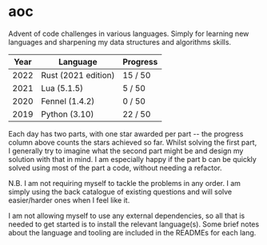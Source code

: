 # aoc

Advent of code challenges in various languages. Simply for learning new languages and sharpening my data structures and algorithms skills.

| Year | Language            | Progress |
| ---- | ------------------- | -------- |
| 2022 | Rust (2021 edition) | 15 / 50  |
| 2021 | Lua (5.1.5)         | 5 / 50   |
| 2020 | Fennel (1.4.2)      | 0 / 50   |
| 2019 | Python (3.10)       | 22 / 50  |

Each day has two parts, with one star awarded per part -- the progress column above counts the stars achieved so far. Whilst solving the first part, I generally try to imagine what the second part might be and design my solution with that in mind. I am especially happy if the part b can be quickly solved using most of the part a code, without needing a refactor.

N.B. I am not requiring myself to tackle the problems in any order. I am simply using the back catalogue of existing questions and will solve easier/harder ones when I feel like it.

I am not allowing myself to use any external dependencies, so all that is needed to get started is to install the relevant language(s). Some brief notes about the language and tooling are included in the READMEs for each lang.
